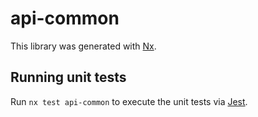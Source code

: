 # api-common

This library was generated with [Nx](https://nx.dev).

## Running unit tests

Run `nx test api-common` to execute the unit tests via [Jest](https://jestjs.io).
